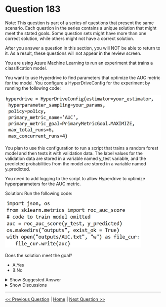 # Question 183

Note: This question is part of a series of questions that present the same scenario. Each question in the series contains a unique solution that might meet the stated goals. Some question sets might have more than one correct solution, while others might not have a correct solution.

After you answer a question in this section, you will NOT be able to return to it. As a result, these questions will not appear in the review screen.

You are using Azure Machine Learning to run an experiment that trains a classification model.

You want to use Hyperdrive to find parameters that optimize the AUC metric for the model. You configure a HyperDriveConfig for the experiment by running the following code:

![Question Image](../images/q183_q_0014500001.png)

You plan to use this configuration to run a script that trains a random forest model and then tests it with validation data. The label values for the validation data are stored in a variable named y_test variable, and the predicted probabilities from the model are stored in a variable named y_predicted.

You need to add logging to the script to allow Hyperdrive to optimize hyperparameters for the AUC metric.

Solution: Run the following code:

![Question Image](../images/q183_q_0014600001.png)

Does the solution meet the goal?

- A.Yes
- B.No

<details>
  <summary>Show Suggested Answer</summary>

<strong>B</strong><br>

</details>

<details>
  <summary>Show Discussions</summary>

<blockquote><p><strong>scott_klein_12345</strong> <code>(Sat 06 Nov 2021 18:18)</code> - <em>Upvotes: 38</em></p><p>The answer is No.
The exact question appears in the learning material provided by Microsoft. Check out this link - https://docs.microsoft.com/en-us/learn/modules/tune-hyperparameters-with-azure-machine-learning/6a-knowledge-check</p></blockquote>
<blockquote><p><strong>chaudha4</strong> <code>(Fri 29 Oct 2021 20:54)</code> - <em>Upvotes: 9</em></p><p>I think the answer is wrong. The logging is printing with &quot;AUC: &quot; while the primary_metric_name is &quot;AUC&quot;. How is hyperdrive experiment suppose to know that they are the same !! Moreover logging should be done on &quot;run&quot; instance. So many mistakes in this code !!</p></blockquote>
<blockquote><p><strong>aakash_0086</strong> <code>(Sun 05 Dec 2021 13:45)</code> - <em>Upvotes: 1</em></p><p>Have you ever used python for development , its the logging mechnism where u print any string along with generated log &quot;AUC:&quot; or &quot;XYCCC&quot; anything will be there with str(auc). the solution is correct here</p></blockquote>
<blockquote><p><strong>treadst0ne</strong> <code>(Thu 23 Dec 2021 17:11)</code> - <em>Upvotes: 4</em></p><p>Yes, but the question is asking to allow Hyperdrive to optimize hyperparameters.
You need to use: run.log(&#x27;AUC&#x27;, np.float(acc))
https://docs.microsoft.com/en-us/learn/modules/tune-hyperparameters-with-azure-machine-learning/5-hyperdrive-experiment
Correct answer is NO.</p></blockquote>
<blockquote><p><strong>evangelist</strong> <code>(Mon 02 Dec 2024 06:37)</code> - <em>Upvotes: 1</em></p><p># Get the current run context
run = Run.get_context()

# Log the AUC score

run.log(&quot;AUC&quot;, auc)</p></blockquote>

<blockquote><p><strong>phdykd</strong> <code>(Mon 07 Aug 2023 19:45)</code> - <em>Upvotes: 2</em></p><p>B. No. The solution does not meet the goal as it only saves the AUC score to a text file in the &quot;outputs&quot; directory. It does not log the AUC metric in a way that can be monitored by Azure Machine Learning and Hyperdrive. In order to allow Hyperdrive to optimize hyperparameters for the AUC metric, the AUC score needs to be logged using the run.log method, as follows:
import json, os
from sklearn.metrics import roc_auc_score
import logging
auc=roc_auc_score(y_test, y_predicted)
run.log(&quot;AUC&quot;, auc)</p></blockquote>
<blockquote><p><strong>Tj87</strong> <code>(Mon 24 Oct 2022 01:31)</code> - <em>Upvotes: 2</em></p><p>It seems this question has been repeated for several times. Looking at section &quot;Log metrics for hyperparameter tuning&quot; of Microsoft doc(https://docs.microsoft.com/en-us/azure/machine-learning/how-to-tune-hyperparameters), we need to use the following codes:

from azureml.core.run import Run
run_logger = Run.get_context()
run_logger.log(&quot;accuracy&quot;, float(val_accuracy))
So log.info doesn&#x27;t seem to be the correct option. The hyperDrive needs to know the metric value of each run to be able to compare the values</p></blockquote>

<blockquote><p><strong>zehraoneexam</strong> <code>(Fri 16 Sep 2022 06:03)</code> - <em>Upvotes: 1</em></p><p>I think the answer is yes. logging info can print the results. We can have more than one solution...</p></blockquote>
<blockquote><p><strong>synapse</strong> <code>(Tue 13 Sep 2022 09:56)</code> - <em>Upvotes: 1</em></p><p>Answer is B. No. 
Get a reference to the Azure ML run context and use a run.log() statement to write the AUC value to the run log
https://docs.microsoft.com/en-us/learn/modules/tune-hyperparameters-with-azure-machine-learning/6a-knowledge-check</p></blockquote>
<blockquote><p><strong>Krupek</strong> <code>(Wed 27 Jul 2022 21:15)</code> - <em>Upvotes: 2</em></p><p>answer should be no</p></blockquote>
<blockquote><p><strong>BlindedByScience</strong> <code>(Tue 01 Mar 2022 14:36)</code> - <em>Upvotes: 1</em></p><p>The answer should be &#x27;YES&#x27;. The documentation says for print(val) the destination is driver logs.</p></blockquote>
<blockquote><p><strong>trickerk</strong> <code>(Fri 07 Jan 2022 06:56)</code> - <em>Upvotes: 1</em></p><p>&quot;You need to add logging&quot;, print() function doesn&#x27;t add any log. So answer is NO.</p></blockquote>
<blockquote><p><strong>dtus</strong> <code>(Wed 01 Dec 2021 05:03)</code> - <em>Upvotes: 3</em></p><p>the Answer is NO</p></blockquote>

</details>

---

[<< Previous Question](question_182.md) | [Home](/index.md) | [Next Question >>](question_184.md)
